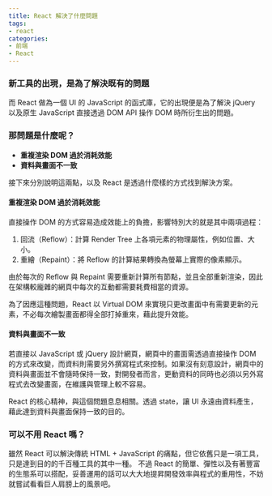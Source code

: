 ```yaml
---
title: React 解決了什麼問題
tags:
- react
categories:
- 前端
- React
---
```

### 新工具的出現，是為了解決既有的問題

而 React 做為一個 UI 的 JavaScript 的函式庫，它的出現便是為了解決 jQuery 以及原生 JavaScript 直接透過 DOM API 操作 DOM 時所衍生出的問題。

### 那問題是什麼呢？
- **重複渲染 DOM 過於消耗效能**
- **資料與畫面不一致**

接下來分別說明這兩點，以及 React 是透過什麼樣的方式找到解決方案。

#### 重複渲染 DOM 過於消耗效能
直接操作 DOM 的方式容易造成效能上的負擔，影響特別大的就是其中兩項過程：
1. 回流（Reflow）：計算 Render Tree 上各項元素的物理屬性，例如位置、大小。
2. 重繪（Repaint）：將 Reflow 的計算結果轉換為螢幕上實際的像素顯示。

由於每次的 Reflow 與 Repaint 需要重新計算所有節點，並且全部重新渲染，因此在架構較龐雜的網頁中每次的互動都需要耗費相當的資源。

為了因應這種問題，React 以 Virtual DOM 來實現只更改畫面中有需要更新的元素，不必每次繪製畫面都得全部打掉重來，藉此提升效能。

#### 資料與畫面不一致
若直接以 JavaScript 或 jQuery 設計網頁，網頁中的畫面需透過直接操作 DOM 的方式來改變，而資料則需要另外撰寫程式來控制。如果沒有刻意設計，網頁中的資料與畫面並不會隨時保持一致，對開發者而言，更動資料的同時也必須以另外寫程式去改變畫面，在維護與管理上較不容易。

React 的核心精神，與這個問題息息相關。透過 state，讓 UI 永遠由資料產生，藉此達到資料與畫面保持一致的目的。

### 可以不用 React 嗎？
雖然 React 可以解決傳統 HTML + JavaScript 的痛點，但它依舊只是一項工具，只是達到目的的千百種工具的其中一種。
不過 React 的簡單、彈性以及有著豐富的生態系可以搭配，妥善運用的話可以大大地提昇開發效率與程式的重用性，不妨就嘗試看看巨人肩膀上的風景吧。